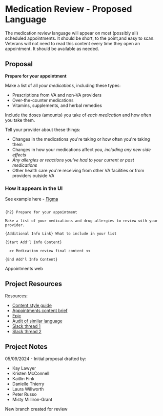 # Medication Review - Proposed Language

The medication review language will appear on most (possibly all) scheduled appointments. It should be short, to the point,and easy to scan. Veterans will not need to read this content every time they open an appointment. It should be available as needed.


## Proposal

**Prepare for your appointment**

Make a list of all *your medications*, including these types:  
- Prescriptions from VA and non-VA providers
- Over-the-counter medications
- Vitamins, supplements, and herbal remedies

Include the doses (amounts) you take of *each medication* and how often you take them.

Tell your provider about these things:
- Changes in the medications you're taking or how often you're taking them
- Changes in how your medications affect you, _including any new side effects_
- _Any allergies or reactions you've had to your current or past medications_
- Other health care you're receiving from other VA facilities or from providers outside VA

### How it appears in the UI

See example here - [Figma](https://www.figma.com/design/zdLjBmeymTyHALf5lBzVgI/Medication-Review-Language-%7C-UAE?node-id=1-2)

```

{h2} Prepare for your appointment

Make a list of your medications and drug allergies to review with your provider. 

{Additional Info Link} What to include in your list

{Start Add'l Info Content}

  >> Medication review final content <<

{End Add'l Info Content}

```

Appointments web

## Project Resources

Resources:
- [Content style guide](https://design.va.gov/content-style-guide/)
- [Appointments content brief](https://github.com/department-of-veterans-affairs/va.gov-team/blob/master/products/content/content-briefs/appointments-content-brief.md)
- [Epic](https://github.com/department-of-veterans-affairs/va.gov-team/issues/82400)
- [Audit of similar language](medication-content-audit.md)
- [Slack thread 1](https://dsva.slack.com/archives/CMNQT72LX/p1715000840929049)
- [Slack thread 2](https://dsva.slack.com/archives/C03CGTDLTFF/p1715179556504149)


## Project Notes

05/09/2024 - Initial proposal drafted by:
- Kay Lawyer
- Kristen McConnell
- Kaitlin Fink
- Danielle Thierry
- Laura Willworth
- Peter Russo
- Misty Milliron-Grant

New branch created for review

